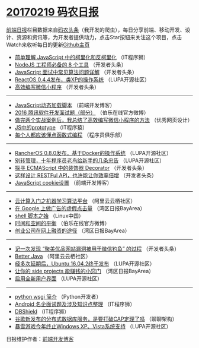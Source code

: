 # [20170219 码农日报](https://github.com/kujian/frontendDaily/blob/master/2017/02/19.md)

[前端日报](http://caibaojian.com/c/news)栏目数据来自[码农头条](http://hao.caibaojian.com/)（我开发的爬虫），每日分享前端、移动开发、设计、资源和资讯等，为开发者提供动力，点击Star按钮来关注这个项目，点击Watch来收听每日的更新[Github主页](https://github.com/kujian/frontendDaily)
* [简单理解 JavaScript 中的柯里化和反柯里化](http://hao.caibaojian.com/26862.html) （IT程序狮）
* [NodeJS 工程师必备的 8 个工具](http://hao.caibaojian.com/26847.html) （开发者头条）
* [JavaScript 面试中常见算法问题详解](http://hao.caibaojian.com/26852.html) （开发者头条）
* [ReactOS 0.4.4发布，类XP的操作系统](http://hao.caibaojian.com/26833.html) （LUPA开源社区）
* [高效编写微信小程序](http://hao.caibaojian.com/26846.html) （开发者头条）

***
* [JavaScript动态加载脚本](http://hao.caibaojian.com/26866.html) （前端开发博客）
* [2016 腾讯软件开发面试题（部分）](http://hao.caibaojian.com/26871.html) （伯乐在线官方微博）
* [做完两个实战案例后，我总结了高效编写微信小程序的方法](http://hao.caibaojian.com/26870.html) （优秀网页设计）
* [JS中的prototype](http://hao.caibaojian.com/26856.html) （IT程序猿）
* [每个人都应该懂点函数式编程](http://hao.caibaojian.com/26844.html) （程序员俱乐部）

***
* [RancherOS 0.8.0发布，基于Docker的操作系统](http://hao.caibaojian.com/26834.html) （LUPA开源社区）
* [别转管理，十年程序员老鸟给新手的几条忠告](http://hao.caibaojian.com/26875.html) （LUPA开源社区）
* [探寻 ECMAScript 中的装饰器 Decorator](http://hao.caibaojian.com/26881.html) （开发者头条）
* [这样设计 RESTFul API，也许能让你效率倍增](http://hao.caibaojian.com/26849.html) （开发者头条）
* [JavaScript cookie设置](http://hao.caibaojian.com/26867.html) （前端开发博客）

***
* [云计算入门之机器学习算法平台](http://hao.caibaojian.com/26831.html) （阿里云云栖社区）
* [在 Google 上做广告的虚假点击量](http://hao.caibaojian.com/26823.html) （湾区日报BayArea）
* [shell 脚本之始](http://hao.caibaojian.com/26824.html) （Linux中国）
* [时间和空间的平衡](http://hao.caibaojian.com/26872.html) （伯乐在线官方微博）
* [创业公司在网上融资的途径](http://hao.caibaojian.com/26815.html) （湾区日报BayArea）

***
* [记一次发现 “聚美优品网站漏洞被用于微信钓鱼” 的过程](http://hao.caibaojian.com/26850.html) （开发者头条）
* [Better Java](http://hao.caibaojian.com/26830.html) （阿里云云栖社区）
* [经多次延期后，Ubuntu 16.04.2终于发布](http://hao.caibaojian.com/26835.html) （LUPA开源社区）
* [让你的 side projects 能赚钱的小窍门](http://hao.caibaojian.com/26814.html) （湾区日报BayArea）
* [启用全新用户界面](http://hao.caibaojian.com/26836.html) （LUPA开源社区）

***
* [python wsgi 简介](http://hao.caibaojian.com/26826.html) （Python开发者）
* [Android 名企面试题及涉及知识点整理](http://hao.caibaojian.com/26863.html) （IT程序狮）
* [DBShield](http://hao.caibaojian.com/26864.html) （IT程序狮）
* [谷歌新发布的分布式数据库服务，是要打破CAP定理了吗](http://hao.caibaojian.com/26828.html) （聊聊架构）
* [暴雪游戏今年终止Windows XP、Vista系统支持](http://hao.caibaojian.com/26839.html) （LUPA开源社区）

日报维护作者：[前端开发博客](http://caibaojian.com/) 